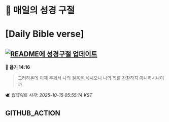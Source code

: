# 🙏 매일의 성경 구절
# [Daily Bible verse]
## [![README에 성경구절 업데이트](https://github.com/DONGSUKA/first_test/actions/workflows/update-readme-bible.yml/badge.svg)](https://github.com/DONGSUKA/first_test/actions/workflows/update-readme-bible.yml)
<!-- START_BIBLE_VERSE -->
📖 **욥기 14:16**
> 그러하온데 이제 주께서 나의 걸음을 세시오니 나의 죄를 감찰하지 아니하시나이까

🕊️ _업데이트 시각: 2025-10-15 05:55:14 KST_
  <!-- END_BIBLE_VERSE -->
## GITHUB_ACTION
